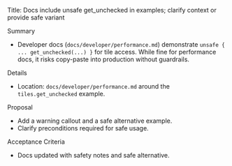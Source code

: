 Title: Docs include unsafe get_unchecked in examples; clarify context or provide safe variant

Summary
- Developer docs (`docs/developer/performance.md`) demonstrate `unsafe { ... get_unchecked(...) }` for tile access. While fine for performance docs, it risks copy-paste into production without guardrails.

Details
- Location: `docs/developer/performance.md` around the `tiles.get_unchecked` example.

Proposal
- Add a warning callout and a safe alternative example.
- Clarify preconditions required for safe usage.

Acceptance Criteria
- Docs updated with safety notes and safe alternative.
